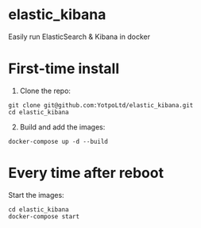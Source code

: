 # elastic_kibana
Easily run ElasticSearch &amp; Kibana in docker

# First-time install
1. Clone the repo:
```
git clone git@github.com:YotpoLtd/elastic_kibana.git
cd elastic_kibana
```
2. Build and add the images:
```
docker-compose up -d --build
```

# Every time after reboot
Start the images:
```
cd elastic_kibana
docker-compose start
```
